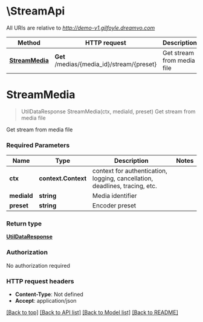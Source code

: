 # \StreamApi

All URIs are relative to *http://demo-v1.gilfoyle.dreamvo.com*

Method | HTTP request | Description
------------- | ------------- | -------------
[**StreamMedia**](StreamApi.md#StreamMedia) | **Get** /medias/{media_id}/stream/{preset} | Get stream from media file


# **StreamMedia**
> UtilDataResponse StreamMedia(ctx, mediaId, preset)
Get stream from media file

Get stream from media file

### Required Parameters

Name | Type | Description  | Notes
------------- | ------------- | ------------- | -------------
 **ctx** | **context.Context** | context for authentication, logging, cancellation, deadlines, tracing, etc.
  **mediaId** | **string**| Media identifier | 
  **preset** | **string**| Encoder preset | 

### Return type

[**UtilDataResponse**](util.DataResponse.md)

### Authorization

No authorization required

### HTTP request headers

 - **Content-Type**: Not defined
 - **Accept**: application/json

[[Back to top]](#) [[Back to API list]](../README.md#documentation-for-api-endpoints) [[Back to Model list]](../README.md#documentation-for-models) [[Back to README]](../README.md)


